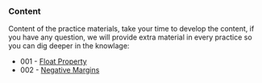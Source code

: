 ### Content

Content of the practice materials, take your time to develop the content, if you have any question, we will provide extra material in every practice so you can dig deeper in the knowlage:

* 001 - [Float Property][1]
* 002 - [Negative Margins][2]

[1]: https://github.com/talosdigital/u-css/tree/master/src/001-float-property
[2]: https://github.com/talosdigital/u-css/tree/master/src/002-negative-margins
